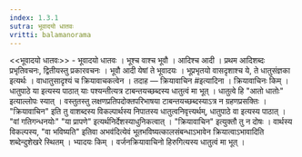 ```yaml
---
index: 1.3.1
sutra: भूवादयो धातवः
vritti: balamanorama
---
```


<<भूवादयो धातवः>> - भूवादयो धातवः । भूश्च वाश्च भूवौ । आदिश्च आदी । प्रथम आदिशब्दः प्रभृतिवचनः, द्वितीयस्तु प्रकारवचनः । भूवौ आदी येषां ते भूवादयः । भूप्रभृतयो वासदृशाश्च ये, ते धातुसंज्ञका इत्यर्थः । वाधातुसादृश्यं च क्रियावाचकत्वेन । तदाह — क्रियावाचिन #इत्यादिना । क्रियावाचिनः किम्  । धातुपाठे या इत्यस्य पाठात् याः पश्यन्तीत्यत्र टाबन्तयच्छब्दस्य धातुत्वं मा भूत् । धातुत्वे हि "आतो धातोः" इत्याल्लोपः स्यात् । वस्तुतस्तु लक्षणप्रतिपदोक्तपरिभाषया टाबन्तयच्छब्दस्याऽत्र न ग्रहणप्रसक्तिः । "क्रियावाचिन" इति तु वाशब्दस्य विकल्पार्थस्य निपातस्य धातुत्वनिवृत्त्यर्थम्, धातुपाठे वा इत्यस्य पाठात् । "वां गतिगन्धनयोः" "या प्रापणे" इत्यर्थनिर्देशस्याधुनिकत्वात् । "क्रियावाचिन" इत्युक्तौ तु न दोषः । वार्थस्य विकल्पस्य, "वा भविष्यति" इतिवा अभव॑दित्येवं भूतभविष्यत्कालसंबन्धाऽभावेन क्रियात्वाऽभावादिति शब्देन्दुशेखरे स्थितम् । भ्यादयः किम्  । वर्जनक्रियावाचिनो हिरुगित्यस्य धातुत्वं मा भूत् ।